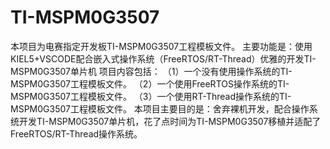 # TI-MSPM0G3507
本项目为电赛指定开发板TI-MSPM0G3507工程模板文件。 主要功能是：使用KIEL5+VSCODE配合嵌入式操作系统（FreeRTOS/RT-Thread）优雅的开发TI-MSPM0G3507单片机 项目内容包括： （1）一个没有使用操作系统的TI-MSPM0G3507工程模板文件。 （2）一个使用FreeRTOS操作系统的TI-MSPM0G3507工程模板文件。 （3）一个使用RT-Thread操作系统的TI-MSPM0G3507工程模板文件。 本项目主要目的是：舍弃裸机开发，配合操作系统开发TI-MSPM0G3507单片机，花了点时间为TI-MSPM0G3507移植并适配了FreeRTOS/RT-Thread操作系统。
